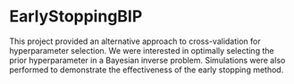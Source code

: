 # EarlyStoppingBIP

This project provided an alternative approach to cross-validation for hyperparameter selection. We
were interested in optimally selecting the prior hyperparameter in a Bayesian inverse problem. Simulations were also performed to demonstrate the effectiveness of the early stopping method.
